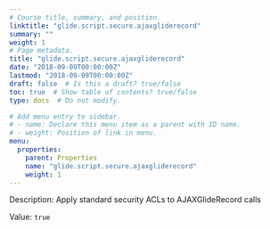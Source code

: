```yaml
---
# Course title, summary, and position.
linktitle: "glide.script.secure.ajaxgliderecord"
summary: ""
weight: 1
# Page metadata.
title: "glide.script.secure.ajaxgliderecord"
date: "2018-09-09T00:00:00Z"
lastmod: "2018-09-09T00:00:00Z"
draft: false  # Is this a draft? true/false
toc: true  # Show table of contents? true/false
type: docs  # Do not modify.

# Add menu entry to sidebar.
# - name: Declare this menu item as a parent with ID name.
# - weight: Position of link in menu.
menu:
  properties:
    parent: Properties
    name: "glide.script.secure.ajaxgliderecord"
    weight: 1
---
```


Description: Apply standard security ACLs to AJAXGlideRecord calls


Value: `true`